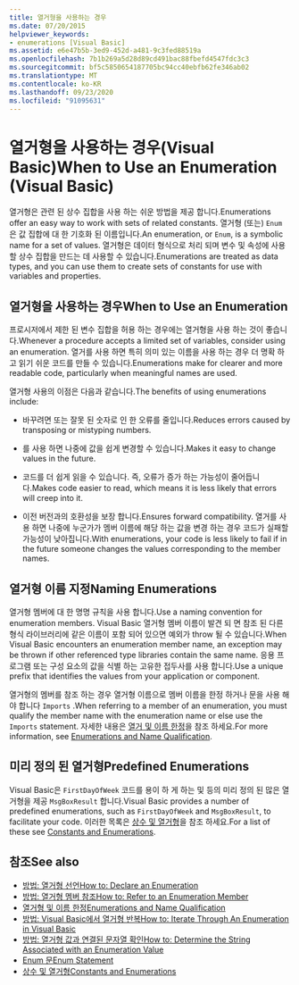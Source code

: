 ```yaml
---
title: 열거형을 사용하는 경우
ms.date: 07/20/2015
helpviewer_keywords:
- enumerations [Visual Basic]
ms.assetid: e6e47b5b-3ed9-452d-a481-9c3fed88519a
ms.openlocfilehash: 7b1b269a5d28d89cd491bac88fbefd4547fdc3c3
ms.sourcegitcommit: bf5c5850654187705bc94cc40ebfb62fe346ab02
ms.translationtype: MT
ms.contentlocale: ko-KR
ms.lasthandoff: 09/23/2020
ms.locfileid: "91095631"
---
```

# <a name="when-to-use-an-enumeration-visual-basic"></a><span data-ttu-id="a20c8-102">열거형을 사용하는 경우(Visual Basic)</span><span class="sxs-lookup"><span data-stu-id="a20c8-102">When to Use an Enumeration (Visual Basic)</span></span>

<span data-ttu-id="a20c8-103">열거형은 관련 된 상수 집합을 사용 하는 쉬운 방법을 제공 합니다.</span><span class="sxs-lookup"><span data-stu-id="a20c8-103">Enumerations offer an easy way to work with sets of related constants.</span></span> <span data-ttu-id="a20c8-104">열거형 (또는) `Enum` 은 값 집합에 대 한 기호화 된 이름입니다.</span><span class="sxs-lookup"><span data-stu-id="a20c8-104">An enumeration, or `Enum`, is a symbolic name for a set of values.</span></span> <span data-ttu-id="a20c8-105">열거형은 데이터 형식으로 처리 되며 변수 및 속성에 사용할 상수 집합을 만드는 데 사용할 수 있습니다.</span><span class="sxs-lookup"><span data-stu-id="a20c8-105">Enumerations are treated as data types, and you can use them to create sets of constants for use with variables and properties.</span></span>  
  
## <a name="when-to-use-an-enumeration"></a><span data-ttu-id="a20c8-106">열거형을 사용하는 경우</span><span class="sxs-lookup"><span data-stu-id="a20c8-106">When to Use an Enumeration</span></span>  

 <span data-ttu-id="a20c8-107">프로시저에서 제한 된 변수 집합을 허용 하는 경우에는 열거형을 사용 하는 것이 좋습니다.</span><span class="sxs-lookup"><span data-stu-id="a20c8-107">Whenever a procedure accepts a limited set of variables, consider using an enumeration.</span></span> <span data-ttu-id="a20c8-108">열거를 사용 하면 특히 의미 있는 이름을 사용 하는 경우 더 명확 하 고 읽기 쉬운 코드를 만들 수 있습니다.</span><span class="sxs-lookup"><span data-stu-id="a20c8-108">Enumerations make for clearer and more readable code, particularly when meaningful names are used.</span></span>  
  
 <span data-ttu-id="a20c8-109">열거형 사용의 이점은 다음과 같습니다.</span><span class="sxs-lookup"><span data-stu-id="a20c8-109">The benefits of using enumerations include:</span></span>  
  
- <span data-ttu-id="a20c8-110">바꾸려면 또는 잘못 된 숫자로 인 한 오류를 줄입니다.</span><span class="sxs-lookup"><span data-stu-id="a20c8-110">Reduces errors caused by transposing or mistyping numbers.</span></span>  
  
- <span data-ttu-id="a20c8-111">를 사용 하면 나중에 값을 쉽게 변경할 수 있습니다.</span><span class="sxs-lookup"><span data-stu-id="a20c8-111">Makes it easy to change values in the future.</span></span>  
  
- <span data-ttu-id="a20c8-112">코드를 더 쉽게 읽을 수 있습니다. 즉, 오류가 증가 하는 가능성이 줄어듭니다.</span><span class="sxs-lookup"><span data-stu-id="a20c8-112">Makes code easier to read, which means it is less likely that errors will creep into it.</span></span>  
  
- <span data-ttu-id="a20c8-113">이전 버전과의 호환성을 보장 합니다.</span><span class="sxs-lookup"><span data-stu-id="a20c8-113">Ensures forward compatibility.</span></span> <span data-ttu-id="a20c8-114">열거를 사용 하면 나중에 누군가가 멤버 이름에 해당 하는 값을 변경 하는 경우 코드가 실패할 가능성이 낮아집니다.</span><span class="sxs-lookup"><span data-stu-id="a20c8-114">With enumerations, your code is less likely to fail if in the future someone changes the values corresponding to the member names.</span></span>  
  
## <a name="naming-enumerations"></a><span data-ttu-id="a20c8-115">열거형 이름 지정</span><span class="sxs-lookup"><span data-stu-id="a20c8-115">Naming Enumerations</span></span>  

 <span data-ttu-id="a20c8-116">열거형 멤버에 대 한 명명 규칙을 사용 합니다.</span><span class="sxs-lookup"><span data-stu-id="a20c8-116">Use a naming convention for enumeration members.</span></span> <span data-ttu-id="a20c8-117">Visual Basic 열거형 멤버 이름이 발견 되 면 참조 된 다른 형식 라이브러리에 같은 이름이 포함 되어 있으면 예외가 throw 될 수 있습니다.</span><span class="sxs-lookup"><span data-stu-id="a20c8-117">When Visual Basic encounters an enumeration member name, an exception may be thrown if other referenced type libraries contain the same name.</span></span> <span data-ttu-id="a20c8-118">응용 프로그램 또는 구성 요소의 값을 식별 하는 고유한 접두사를 사용 합니다.</span><span class="sxs-lookup"><span data-stu-id="a20c8-118">Use a unique prefix that identifies the values from your application or component.</span></span>  
  
 <span data-ttu-id="a20c8-119">열거형의 멤버를 참조 하는 경우 열거형 이름으로 멤버 이름을 한정 하거나 문을 사용 해야 합니다 `Imports` .</span><span class="sxs-lookup"><span data-stu-id="a20c8-119">When referring to a member of an enumeration, you must qualify the member name with the enumeration name or else use the `Imports` statement.</span></span> <span data-ttu-id="a20c8-120">자세한 내용은 [열거 및 이름 한정](enumerations-and-name-qualification.md)을 참조 하세요.</span><span class="sxs-lookup"><span data-stu-id="a20c8-120">For more information, see [Enumerations and Name Qualification](enumerations-and-name-qualification.md).</span></span>  
  
## <a name="predefined-enumerations"></a><span data-ttu-id="a20c8-121">미리 정의 된 열거형</span><span class="sxs-lookup"><span data-stu-id="a20c8-121">Predefined Enumerations</span></span>  

 <span data-ttu-id="a20c8-122">Visual Basic은 `FirstDayOfWeek` 코드를 용이 하 게 하는 및 등의 미리 정의 된 많은 열거형을 제공 `MsgBoxResult` 합니다.</span><span class="sxs-lookup"><span data-stu-id="a20c8-122">Visual Basic provides a number of predefined enumerations, such as `FirstDayOfWeek` and `MsgBoxResult`, to facilitate your code.</span></span> <span data-ttu-id="a20c8-123">이러한 목록은 [상수 및 열거형](../../../language-reference/constants-and-enumerations.md)을 참조 하세요.</span><span class="sxs-lookup"><span data-stu-id="a20c8-123">For a list of these see [Constants and Enumerations](../../../language-reference/constants-and-enumerations.md).</span></span>  
  
## <a name="see-also"></a><span data-ttu-id="a20c8-124">참조</span><span class="sxs-lookup"><span data-stu-id="a20c8-124">See also</span></span>

- [<span data-ttu-id="a20c8-125">방법: 열거형 선언</span><span class="sxs-lookup"><span data-stu-id="a20c8-125">How to: Declare an Enumeration</span></span>](how-to-declare-enumerations.md)
- [<span data-ttu-id="a20c8-126">방법: 열거형 멤버 참조</span><span class="sxs-lookup"><span data-stu-id="a20c8-126">How to: Refer to an Enumeration Member</span></span>](how-to-refer-to-an-enumeration-member.md)
- [<span data-ttu-id="a20c8-127">열거형 및 이름 한정</span><span class="sxs-lookup"><span data-stu-id="a20c8-127">Enumerations and Name Qualification</span></span>](enumerations-and-name-qualification.md)
- [<span data-ttu-id="a20c8-128">방법: Visual Basic에서 열거형 반복</span><span class="sxs-lookup"><span data-stu-id="a20c8-128">How to: Iterate Through An Enumeration in Visual Basic</span></span>](how-to-iterate-through-an-enumeration.md)
- [<span data-ttu-id="a20c8-129">방법: 열거형 값과 연결된 문자열 확인</span><span class="sxs-lookup"><span data-stu-id="a20c8-129">How to: Determine the String Associated with an Enumeration Value</span></span>](how-to-determine-the-string-associated-with-an-enumeration-value.md)
- [<span data-ttu-id="a20c8-130">Enum 문</span><span class="sxs-lookup"><span data-stu-id="a20c8-130">Enum Statement</span></span>](../../../language-reference/statements/enum-statement.md)
- [<span data-ttu-id="a20c8-131">상수 및 열거형</span><span class="sxs-lookup"><span data-stu-id="a20c8-131">Constants and Enumerations</span></span>](../../../language-reference/constants-and-enumerations.md)
